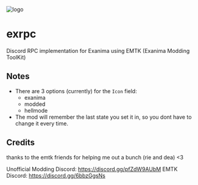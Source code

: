 ![logo](https://github.com/sunglasseslol/exrpc/blob/master/assets/banner.png)

# exrpc
Discord RPC implementation for Exanima using EMTK (Exanima Modding ToolKit)

## Notes
- There are 3 options (currently) for the `Icon` field:
    - exanima
    - modded
    - hellmode
- The mod will remember the last state you set it in, so you dont have to change it every time.

## Credits
thanks to the emtk friends for helping me out a bunch (rie and dea) <3

Unofficial Modding Discord: https://discord.gg/pfZdW9AUbM
EMTK Discord: https://discord.gg/6bbzGgsNs